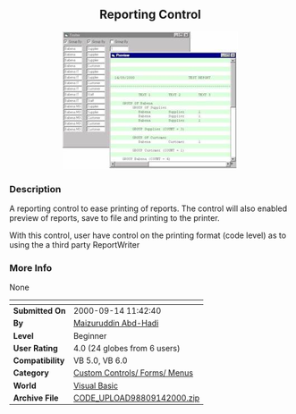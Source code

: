 ﻿<div align="center">

## Reporting Control

<img src="PIC2000914025191005.jpg">
</div>

### Description

A reporting control to ease printing of reports. The control will also enabled preview of reports, save to file and printing to the printer.

With this control, user have control on the printing format (code level) as to using the a third party ReportWriter
 
### More Info
 
None


<span>             |<span>
---                |---
**Submitted On**   |2000-09-14 11:42:40
**By**             |[Maizuruddin Abd\-Hadi](https://github.com/Planet-Source-Code/PSCIndex/blob/master/ByAuthor/maizuruddin-abd-hadi.md)
**Level**          |Beginner
**User Rating**    |4.0 (24 globes from 6 users)
**Compatibility**  |VB 5\.0, VB 6\.0
**Category**       |[Custom Controls/ Forms/  Menus](https://github.com/Planet-Source-Code/PSCIndex/blob/master/ByCategory/custom-controls-forms-menus__1-4.md)
**World**          |[Visual Basic](https://github.com/Planet-Source-Code/PSCIndex/blob/master/ByWorld/visual-basic.md)
**Archive File**   |[CODE\_UPLOAD98809142000\.zip](https://github.com/Planet-Source-Code/maizuruddin-abd-hadi-reporting-control__1-11441/archive/master.zip)








